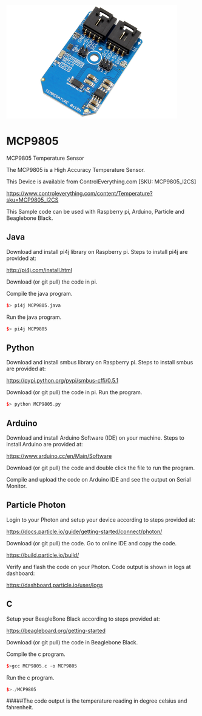 [![MCP9805](MCP9805_I2CS.png)](https://www.controleverything.com/content/Temperature?sku=MCP9805_I2CS)
# MCP9805
MCP9805 Temperature Sensor

The MCP9805 is a High Accuracy Temperature Sensor.

This Device is available from ControlEverything.com [SKU: MCP9805_I2CS]

https://www.controleverything.com/content/Temperature?sku=MCP9805_I2CS

This Sample code can be used with Raspberry pi, Arduino, Particle and Beaglebone Black.

## Java
Download and install pi4j library on Raspberry pi. Steps to install pi4j are provided at:

http://pi4j.com/install.html

Download (or git pull) the code in pi.

Compile the java program.
```cpp
$> pi4j MCP9805.java
```

Run the java program.
```cpp
$> pi4j MCP9805
```

## Python
Download and install smbus library on Raspberry pi. Steps to install smbus are provided at:

https://pypi.python.org/pypi/smbus-cffi/0.5.1

Download (or git pull) the code in pi. Run the program.

```cpp
$> python MCP9805.py
```

## Arduino
Download and install Arduino Software (IDE) on your machine. Steps to install Arduino are provided at:

https://www.arduino.cc/en/Main/Software

Download (or git pull) the code and double click the file to run the program.

Compile and upload the code on Arduino IDE and see the output on Serial Monitor.


## Particle Photon

Login to your Photon and setup your device according to steps provided at:

https://docs.particle.io/guide/getting-started/connect/photon/

Download (or git pull) the code. Go to online IDE and copy the code.

https://build.particle.io/build/

Verify and flash the code on your Photon. Code output is shown in logs at dashboard:

https://dashboard.particle.io/user/logs


## C

Setup your BeagleBone Black according to steps provided at:

https://beagleboard.org/getting-started

Download (or git pull) the code in Beaglebone Black.

Compile the c program.
```cpp
$>gcc MCP9805.c -o MCP9805
```
Run the c program.
```cpp
$>./MCP9805
```
#####The code output is the temperature reading in degree celsius and fahrenheit.
